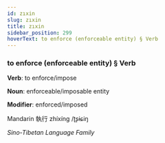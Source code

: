 ```yaml
---
id: zıxin
slug: zıxin
title: zıxin
sidebar_position: 299
hoverText: to enforce (enforceable entity) § Verb
---
```


### to enforce (enforceable entity) § Verb

**Verb**: to enforce/impose

**Noun**: enforceable/imposable entity

**Modifier**: enforced/imposed

Mandarin 執行 zhíxíng /ʈʂɨɕiŋ

*Sino-Tibetan Language Family*